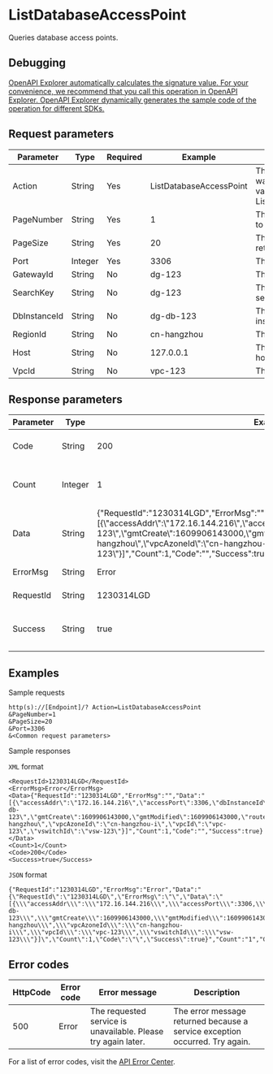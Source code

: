 # ListDatabaseAccessPoint

Queries database access points.

## Debugging

[OpenAPI Explorer automatically calculates the signature value. For your convenience, we recommend that you call this operation in OpenAPI Explorer. OpenAPI Explorer dynamically generates the sample code of the operation for different SDKs.](https://api.aliyun.com/#product=dg&api=ListDatabaseAccessPoint&type=RPC&version=2019-03-27)

## Request parameters

|Parameter|Type|Required|Example|Description|
|---------|----|--------|-------|-----------|
|Action|String|Yes|ListDatabaseAccessPoint|The operation that you want to perform. Set the value to ListDatabaseAccessPoint. |
|PageNumber|String|Yes|1|The number of the page to return. |
|PageSize|String|Yes|20|The number of entries to return on each page. |
|Port|Integer|Yes|3306|The port number. |
|GatewayId|String|No|dg-123|The ID of the gateway. |
|SearchKey|String|No|dg-123|The key for fuzzy searches. |
|DbInstanceId|String|No|dg-db-123|The ID of the database instance. |
|RegionId|String|No|cn-hangzhou|The ID of the region. |
|Host|String|No|127.0.0.1|The IP address of the host. |
|VpcId|String|No|vpc-123|The ID of the VPC. |

## Response parameters

|Parameter|Type|Example|Description|
|---------|----|-------|-----------|
|Code|String|200|The HTTP status code. |
|Count|Integer|1|The number of entries returned. |
|Data|String|\{"RequestId":"1230314LGD","ErrorMsg":"","Data":"\[\{\\"accessAddr\\":\\"172.16.144.216\\",\\"accessPort\\":3306,\\"dbInstanceId\\":\\"dg-db-123\\",\\"gmtCreate\\":1609906143000,\\"gmtModified\\":1609906143000,\\"routerId\\":\\"cn-hangzhou\\",\\"vpcAzoneId\\":\\"cn-hangzhou-i\\",\\"vpcId\\":\\"vpc-123\\",\\"vswitchId\\":\\"vsw-123\\"\}\]","Count":1,"Code":"","Success":true\}|The response data. |
|ErrorMsg|String|Error|The error message. |
|RequestId|String|1230314LGD|The ID of the request. |
|Success|String|true|Indicates whether the call is successful. |

## Examples

Sample requests

```
http(s)://[Endpoint]/? Action=ListDatabaseAccessPoint
&PageNumber=1
&PageSize=20
&Port=3306
&<Common request parameters>
```

Sample responses

`XML` format

```
<RequestId>1230314LGD</RequestId>
<ErrorMsg>Error</ErrorMsg>
<Data>{"RequestId":"1230314LGD","ErrorMsg":"","Data":"[{\"accessAddr\":\"172.16.144.216\",\"accessPort\":3306,\"dbInstanceId\":\"dg-db-123\",\"gmtCreate\":1609906143000,\"gmtModified\":1609906143000,\"routerId\":\"cn-hangzhou\",\"vpcAzoneId\":\"cn-hangzhou-i\",\"vpcId\":\"vpc-123\",\"vswitchId\":\"vsw-123\"}]","Count":1,"Code":"","Success":true}</Data>
<Count>1</Count>
<Code>200</Code>
<Success>true</Success>
```

`JSON` format

```
{"RequestId":"1230314LGD","ErrorMsg":"Error","Data":"{\"RequestId\":\"1230314LGD\",\"ErrorMsg\":\"\",\"Data\":\"[{\\\"accessAddr\\\":\\\"172.16.144.216\\\",\\\"accessPort\\\":3306,\\\"dbInstanceId\\\":\\\"dg-db-123\\\",\\\"gmtCreate\\\":1609906143000,\\\"gmtModified\\\":1609906143000,\\\"routerId\\\":\\\"cn-hangzhou\\\",\\\"vpcAzoneId\\\":\\\"cn-hangzhou-i\\\",\\\"vpcId\\\":\\\"vpc-123\\\",\\\"vswitchId\\\":\\\"vsw-123\\\"}]\",\"Count\":1,\"Code\":\"\",\"Success\":true}","Count":"1","Code":"200","Success":"true"}
```

## Error codes

|HttpCode|Error code|Error message|Description|
|--------|----------|-------------|-----------|
|500|Error|The requested service is unavailable. Please try again later.|The error message returned because a service exception occurred. Try again.|

For a list of error codes, visit the [API Error Center](https://error-center.alibabacloud.com/status/product/dg).

